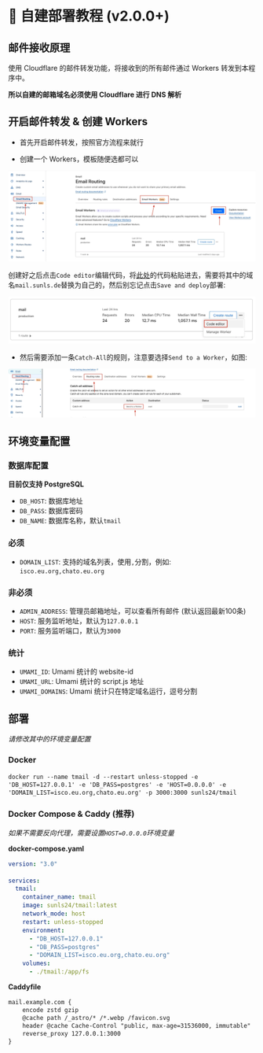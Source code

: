 # 🧰 自建部署教程 (v2.0.0+)

## 邮件接收原理

使用 Cloudflare 的邮件转发功能，将接收到的所有邮件通过 Workers 转发到本程序中。

**所以自建的邮箱域名必须使用 Cloudflare 进行 DNS 解析**

## 开启邮件转发 & 创建 Workers

- 首先开启邮件转发，按照官方流程来就行

- 创建一个 Workers，模板随便选都可以

![workers-create](doc/workers-create.webp)

创建好之后点击`Code editor`编辑代码，将[此处](doc/workers.js)的代码粘贴进去，需要将其中的域名`mail.sunls.de`替换为自己的，然后别忘记点击`Save and deploy`部署:

![workers-edit](doc/workers-edit.webp)

- 然后需要添加一条`Catch-All`的规则，注意要选择`Send to a Worker`，如图:

![email-routing.png](doc/email-routing.webp)

## 环境变量配置

### 数据库配置

**目前仅支持 PostgreSQL**

- `DB_HOST`: 数据库地址
- `DB_PASS`: 数据库密码
- `DB_NAME`: 数据库名称，默认`tmail`

### 必须
- `DOMAIN_LIST`: 支持的域名列表，使用`,`分割，例如: `isco.eu.org,chato.eu.org`

### 非必须
- `ADMIN_ADDRESS`: 管理员邮箱地址，可以查看所有邮件 (默认返回最新100条)
- `HOST`: 服务监听地址，默认为`127.0.0.1`
- `PORT`: 服务监听端口，默认为`3000`

### 统计
- `UMAMI_ID`: Umami 统计的 website-id
- `UMAMI_URL`: Umami 统计的 script.js 地址
- `UMAMI_DOMAINS`: Umami 统计只在特定域名运行，逗号分割

## 部署

_请修改其中的环境变量配置_

### Docker

```shell
docker run --name tmail -d --restart unless-stopped -e 'DB_HOST=127.0.0.1' -e 'DB_PASS=postgres' -e 'HOST=0.0.0.0' -e 'DOMAIN_LIST=isco.eu.org,chato.eu.org' -p 3000:3000 sunls24/tmail
```

### Docker Compose & Caddy (推荐)

_如果不需要反向代理，需要设置`HOST=0.0.0.0`环境变量_

**docker-compose.yaml**

```yaml
version: "3.0"

services:
  tmail:
    container_name: tmail
    image: sunls24/tmail:latest
    network_mode: host
    restart: unless-stopped
    environment:
      - "DB_HOST=127.0.0.1"
      - "DB_PASS=postgres"
      - "DOMAIN_LIST=isco.eu.org,chato.eu.org"
    volumes:
      - ./tmail:/app/fs
```

**Caddyfile**

```text
mail.example.com {
    encode zstd gzip
	@cache path /_astro/* /*.webp /favicon.svg
	header @cache Cache-Control "public, max-age=31536000, immutable"
    reverse_proxy 127.0.0.1:3000
}
```

